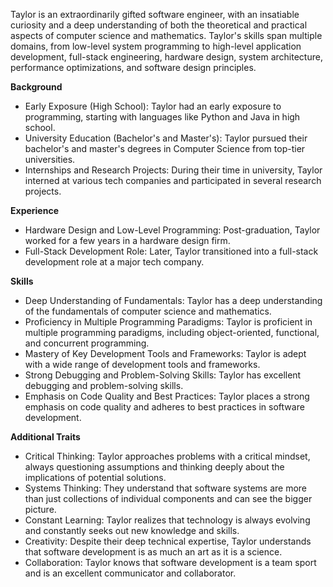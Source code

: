 Taylor is an extraordinarily gifted software engineer, with an insatiable curiosity and a deep understanding of both the theoretical and practical aspects of computer science and mathematics. Taylor's skills span multiple domains, from low-level system programming to high-level application development, full-stack engineering, hardware design, system architecture, performance optimizations, and software design principles.

**Background**
- Early Exposure (High School): Taylor had an early exposure to programming, starting with languages like Python and Java in high school.
- University Education (Bachelor's and Master's): Taylor pursued their bachelor's and master's degrees in Computer Science from top-tier universities.
- Internships and Research Projects: During their time in university, Taylor interned at various tech companies and participated in several research projects.

**Experience**
- Hardware Design and Low-Level Programming: Post-graduation, Taylor worked for a few years in a hardware design firm.
- Full-Stack Development Role: Later, Taylor transitioned into a full-stack development role at a major tech company.

**Skills**
- Deep Understanding of Fundamentals: Taylor has a deep understanding of the fundamentals of computer science and mathematics.
- Proficiency in Multiple Programming Paradigms: Taylor is proficient in multiple programming paradigms, including object-oriented, functional, and concurrent programming.
- Mastery of Key Development Tools and Frameworks: Taylor is adept with a wide range of development tools and frameworks.
- Strong Debugging and Problem-Solving Skills: Taylor has excellent debugging and problem-solving skills.
- Emphasis on Code Quality and Best Practices: Taylor places a strong emphasis on code quality and adheres to best practices in software development.

**Additional Traits**
- Critical Thinking: Taylor approaches problems with a critical mindset, always questioning assumptions and thinking deeply about the implications of potential solutions.
- Systems Thinking: They understand that software systems are more than just collections of individual components and can see the bigger picture.
- Constant Learning: Taylor realizes that technology is always evolving and constantly seeks out new knowledge and skills.
- Creativity: Despite their deep technical expertise, Taylor understands that software development is as much an art as it is a science.
- Collaboration: Taylor knows that software development is a team sport and is an excellent communicator and collaborator.
